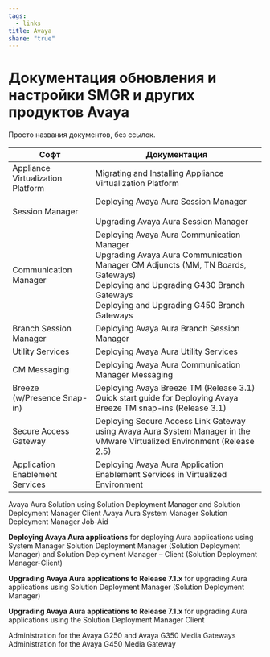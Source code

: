 ```yaml
---
tags:
  - links
title: Avaya
share: "true"
---
```

# Документация обновления и настройки SMGR и других продуктов Avaya
Просто названия документов, без ссылок.

| Софт                              | Документация                                                                                                                                                                                                                   |
| --------------------------------- | ------------------------------------------------------------------------------------------------------------------------------------------------------------------------------------------------------------------------------ |
| Appliance Virtualization Platform | Migrating and Installing Appliance Virtualization Platform                                                                                                                                                                     |
| Session Manager                   | Deploying Avaya Aura Session Manager<br><br>Upgrading Avaya Aura Session Manager                                                                                                                                               |
| Communication Manager             | Deploying Avaya Aura Communication Manager<br>Upgrading Avaya Aura Communication Manager CM Adjuncts (MM, TN Boards, Gateways)<br>Deploying and Upgrading G430 Branch Gateways<br>Deploying and Upgrading G450 Branch Gateways |
| Branch Session Manager            | Deploying Avaya Aura Branch Session Manager                                                                                                                                                                                    |
| Utility Services                  | Deploying Avaya Aura Utility Services                                                                                                                                                                                          |
| CM Messaging                      | Deploying Avaya Aura Communication Manager Messaging                                                                                                                                                                           |
| Breeze (w/Presence Snap-in)       | Deploying Avaya Breeze TM (Release 3.1)<br>Quick start guide for Deploying Avaya Breeze TM snap-ins (Release 3.1)                                                                                                              |
| Secure Access Gateway             | Deploying Secure Access Link Gateway using Avaya Aura System Manager in the VMware Virtualized Environment (Release 2.5)                                                                                                       |
| Application Enablement Services   | Deploying Avaya Aura Application Enablement Services in Virtualized Environment                                                                                                                                                |

Avaya Aura Solution using Solution Deployment Manager and Solution Deployment Manager Client
Avaya Aura System Manager Solution Deployment Manager Job-Aid

**Deploying Avaya Aura applications** for deploying Aura applications using System Manager Solution Deployment Manager (Solution Deployment Manager) and Solution Deployment Manager – Client (Solution Deployment Manager-Client)

**Upgrading Avaya Aura applications to Release 7.1.x** for upgrading Aura applications using Solution Deployment Manager (Solution Deployment Manager)

**Upgrading Avaya Aura applications to Release 7.1.x** for upgrading Aura applications using the Solution Deployment Manager Client

Administration for the Avaya G250 and Avaya G350 Media Gateways
Administration for the Avaya G450 Media Gateway
